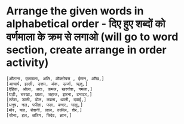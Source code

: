 # Arrange the given words in alphabetical order - दिए हुए शब्दों को वर्णमाला के क्रम से लगाओ (will go to word section, create arrange in order activity)
```
[औटाना, एकाग्रता, अलि, ऑक्टोपस , ईमान, आँख,]
[आचार्य, इल्ली, उत्तम, अंक, ऊर्जा, ॠतु,]
[ऐहिक, ओला, अतः, कमल, खरगोश, गमला,]
[घड़ी, चरखा, छाता, जहाज, झरना, टमाटर,]
[ठठेरा, डाली, ढोल, तबला, थाली, दवाई,]
[धनुष, नल, पपीता, फल, बन्दर, भालू,]
[मोर, यज्ञ, रोशनी, लाल, वकील, शेर,]
[सोना, हल, क्षत्रिय, त्रिदेव, ज्ञान,]
```
















